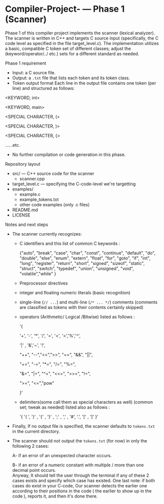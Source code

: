 # Compiler-Project- — Phase 1 (Scanner)

Phase 1 of this compiler project implements the scanner (lexical analyzer). The scanner is written in C++ and targets C source input (specifically, the C code level as specified in the file target_level.c). The implementation utilizes a basic, compatible C token set of different classes; adjust the (keyword/operator/../ etc.) sets for a different standard as needed.


Phase 1 requirement


- Input: a C source file.
- Output: a `.txt` file that lists each token and its token class.
- Token output format
  Each line in the output file contains one token (per line) and structured as follows:

<KEYWORD, int>

<KEYWORD, main>

<SPECIAL CHARACTER, (>

<SPECIAL CHARACTER, )>

<SPECIAL CHARACTER, {>

......etc.

- No further compilation or code generation in this phase.

Repository layout 
- src/                 — C++ source code for the scanner
  - scanner.cpp
- target_level.c       — specifying the C-code-level we're targetting
-  examples/
   - example.c
   - example_tokens.txt
   - other code examples (only .c files) 
- README.md
- LICENSE


Notes and next steps

- The scanner currently recognizes:
      
   - C identifiers and this list of common C keywords  :
      
      {"auto", "break", "case", "char", "const",
        "continue", "default", "do", "double", "else",
        "enum", "extern", "float", "for", "goto", "if", 
        "int", "long", "register", "return", "short", "signed",
        "sizeof", "static", "struct", "switch", "typedef", "union", "unsigned",
        "void", "volatile","while" }

   - Preprocessor directives
      
   - integer and floating numeric literals (basic recognition)
      
   - single-line (`// ...`) and multi-line (`/* ... */`) comments (comments are classified as tokens with their contents certainly skipped)
      
   - operators (Arithmetic/ Logical /Bitwise) listed as follows :

      '{
      
      '+', '-', '*', '/', '=', '<', '>','%','^',
      
      '|' , '&','~', '!',
      
      "++", "--","<<",">>",  "==", "&&", "||",  
      
      "+=", "-=", "*=", "/=", "%=", 
      
      "&=", "|=", "^=", "<<=", ">>=", "!=", 
      
      ">=", "<=","pow" 
      
      }'
      
   - delimiters(some call them as special characters as well) (common set; tweak as needed) listed also as follows : 

      '{ '( ', ')' , '{' ,  '}' ,  ';' ,  ',' ,  '#',  '.', '[' , ']' }'

- Finally, If no output file is specified, the scanner defaults to `tokens.txt` in the current directory.
- The scanner should not output the `tokens.txt` (for now) in only the following 2 cases: 
      
   A- if an error of an unexpected character occurs.
      
   B- if an error of a numeric constant with multiple / more than one decimal  point occurs.  
   Anyway, It should tell the user through the terminal if any of these 2 cases exists and specify which case has existed. 
   One last note: if both cases do exist in your C-code, Our scanner detects the earlier one according to their positions in the code (  the earlier to show up in the code ), reports it, and then it's done there.   